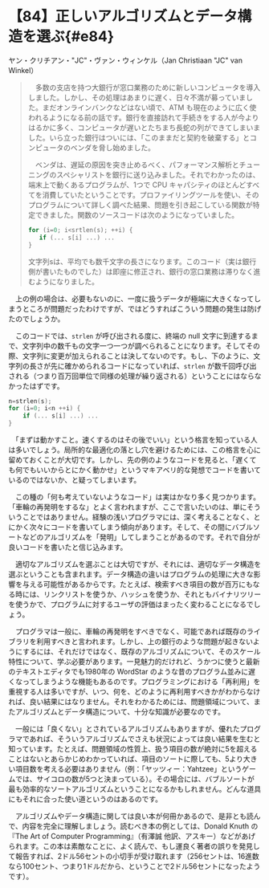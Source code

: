 # 【84】正しいアルゴリズムとデータ構造を選ぶ{#e84}

<div class="author">ヤン・クリチアン・"JC"・ヴァン・ウィンケル（Jan Christiaan "JC" van Winkel）</div>

>　多数の支店を持つ大銀行が窓口業務のために新しいコンピュータを導入しました。しかし、その処理はあまりに遅く、日々不満が募っていました。まだオンラインバンクなどはない頃で、ATM も現在のように広く使われるようになる前の話です。銀行を直接訪れて手続きをする人が今よりはるかに多く、コンピュータが遅いとたちまち長蛇の列ができてしまいました。いら立った銀行はついには、「このままだと契約を破棄する」とコンピュータのベンダを脅し始めました。
>
>　ベンダは、遅延の原因を突き止めるべく、パフォーマンス解析とチューニングのスペシャリストを銀行に送り込みました。それでわかったのは、端末上で動くあるプログラムが、1つで CPU キャパシティのほとんどすべてを消費していたということです。プロファイリングツールを使い、そのプログラムについて詳しく調べた結果、問題を引き起こしている関数が特定できました。関数のソースコードは次のようになっていました。
>
>```c
>for (i=0; i<srtlen(s); ++i) {
>    if (... s[i] ...) ...
>}
>```
>
>文字列sは、平均でも数千文字の長さになります。このコード（実は銀行側が書いたものでした）は即座に修正され、銀行の窓口業務は滞りなく進むようになりました。

　上の例の場合は、必要もないのに、一度に扱うデータが極端に大きくなってしまうところが問題だったわけですが、ではどうすればこういう問題の発生は防げたのでしょうか。

　このコードでは、`strlen` が呼び出される度に、終端の null 文字に到達するまで、文字列中の数千もの文字一つ一つが調べられることになります。そしてその際、文字列に変更が加えられることは決してないのです。もし、下のように、文字列の長さが先に確かめられるコードになっていれば、`strlen` が数千回呼び出される（つまり百万回単位で同様の処理が繰り返される）ということにはならなかったはずです。

```c
n=strlen(s);
for (i=0; i<n ++i) {
    if (... s[i] ...) ...
}
```

　「まずは動かすこと。速くするのはその後でいい」という格言を知っている人は多いでしょう。局所的な最適化の落とし穴を避けるためには、この格言を心に留めておくことが大切です。しかし、先の例のようなコードを見ると、「遅くても何でもいいからとにかく動かせ」というマキアベリ的な発想でコードを書いているのではないか、と疑ってしまいます。

　この種の「何も考えていないようなコード」は実はかなり多く見つかります。「車輪の再発明をするな」とよく言われますが、ここで言いたいのは、単にそういうことではありません。経験の浅いプログラマには、深く考えることなく、とにかく次々にコードを書いてしまう傾向があります。そして、その間にバブルソートなどのアルゴリズムを「発明」してしまうことがあるのです。それで自分が良いコードを書いたと信じ込みます。

　適切なアルゴリズムを選ぶことは大切ですが、それには、適切なデータ構造を選ぶということも含まれます。データ構造の違いはプログラムの処理に大きな影響を与える可能性があるからです。たとえば、検索すべき項目の数が百万にもなる時には、リンクリストを使うか、ハッシュを使うか、それともバイナリツリーを使うかで、プログラムに対するユーザの評価はまったく変わることになるでしょう。

　プログラマは一般に、車輪の再発明をすべきでなく、可能であれば既存のライブラリを利用すべきと言われます。しかし、上の銀行のような問題が起きないようにするには、それだけではなく、既存のアルゴリズムについて、そのスケール特性について、学ぶ必要があります。一見魅力的だけれど、うかつに使うと最新のテキストエディタでも1980年の WordStar のような昔のプログラム並みに遅くなってしまうような機能もあるのです。プログラミングにおける「再利用」を重視する人は多いですが、いつ、何を、どのように再利用すべきかがわからなければ、良い結果にはなりません。それをわかるためには、問題領域について、またアルゴリズムとデータ構造について、十分な知識が必要なのです。

　一般には「良くない」とされているアルゴリズムもありますが、優れたプログラマであれば、そういうアルゴリズムでさえも状況によっては良い結果を生むと知っています。たとえば、問題領域の性質上、扱う項目の数が絶対に5を超えることはないとあらかじめわかっていれば、項目のソートに際しても、5より大きい項目数を考える必要はありません（例：「ヤッツィー：Yahtzee」というゲームでは、サイコロの数が5つと決まっている）。その場合には、バブルソートが最も効率的なソートアルゴリズムということになるかもしれません。どんな道具にもそれに合った使い道というのはあるのです。

　アルゴリズムやデータ構造に関しては良い本が何冊かあるので、是非とも読んで、内容を完全に理解しましょう。読むべき本の例としては、Donald Knuth の『The Art of Computer Programming』（有澤誠 他訳、アスキー）などがあげられます。この本は素敵なことに、よく読んで、もし運良く著者の誤りを発見して報告すれば、2ドル56セントの小切手が受け取れます（256セントは、16進数なら100セント、つまり1ドルだから、ということで2ドル56セントになったようです）。
